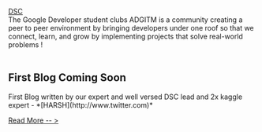 [DSC](./img/logo.png)
<br />
The Google Developer student clubs ADGITM is a community creating a peer to peer 
environment by bringing developers under one roof so that we connect, learn, and 
grow by implementing projects that solve real-world problems !
<br />
<br />

<!-- ## Commands

* `mkdocs new [dir-name]` - Create a new project.
* `mkdocs serve` - Start the live-reloading docs server.
* `mkdocs build` - Build the documentation site.
* `mkdocs -h` - Print help message and exit.

## Project layout

    mkdocs.yml    # The configuration file.
    docs/
        index.md  # The documentation homepage.
        ...       # Other markdown pages, images and other files. -->

## **First Blog Coming Soon**
<p>First Blog written by our expert and well versed DSC lead and 2x kaggle expert - *[HARSH](http://www.twitter.com)*</p>

[Read More -- >](blogs/blog1.md)



<!-- 
If you want to add more blogs 

1. Create your blog file in blogs folder with .md extension. Refer to blogtemplate.md 
2. Copy the below text , change the title of your blog and add the appropriate link of author . Add the link to Read more according to the name of your blog file

## Blog title 
<br/>
One line about the author of the blog - *[author name](link to his profile)*

[Read More -- >](blogs/your_file_name.md)

-->